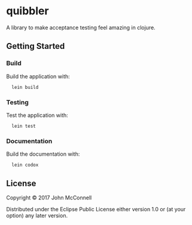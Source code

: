 # quibbler

A library to make acceptance testing feel amazing in clojure.

## Getting Started

### Build

Build the application with:

```
  lein build
```

### Testing

Test the application with:

```
  lein test
```

### Documentation

Build the documentation with:

```
  lein codox
```

## License

Copyright © 2017 John McConnell

Distributed under the Eclipse Public License either version 1.0 or (at
your option) any later version.
